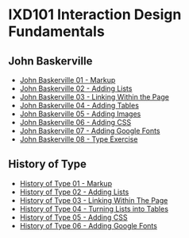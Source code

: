 IXD101 Interaction Design Fundamentals 
======================================

John Baskerville
----------------

- [John Baskerville 01 - Markup](https://sarahcupples.github.io/john_baskerville/baskerville.html)
- [John Baskerville 02 - Adding Lists](https://sarahcupples.github.io/john_baskerville/baskerville2.html)
- [John Baskerville 03 - Linking Within the Page](https://sarahcupples.github.io/john_baskerville/baskerville3.html)
- [John Baskerville 04 - Adding Tables](https://sarahcupples.github.io/john_baskerville/baskerville4.html)
- [John Baskerville 05 - Adding Images](https://sarahcupples.github.io/john_baskerville/baskerville5.html)
- [John Baskerville 06 - Adding CSS](https://sarahcupples.github.io/john_baskerville/baskerville6.html)
- [John Baskerville 07 - Adding Google Fonts](https://sarahcupples.github.io/john_baskerville/baskerville7.html)
- [John Baskerville 08 - Type Exercise](https://sarahcupples.github.io/john_baskerville/baskexercise.html)



History of Type
---------------

- [History of Type 01 - Markup](https://sarahcupples.github.io/john_baskerville/type.html)
- [History of Type 02 - Adding Lists](https://sarahcupples.github.io/john_baskerville/typelist.html)
- [History of Type 03 - Linking Within The Page](https://sarahcupples.github.io/john_baskerville/typelinks.html)
- [History of Type 04 - Turning Lists into Tables](https://sarahcupples.github.io/john_baskerville/typetable.html)
- [History of Type 05 - Adding CSS](https://sarahcupples.github.io/john_baskerville/type2.html)
- [History of Type 06 - Adding Google Fonts](https://sarahcupples.github.io/john_baskerville/type3.html)



